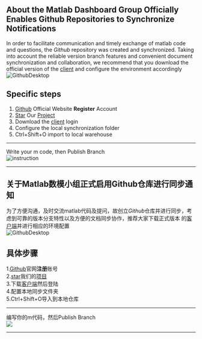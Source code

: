 ## About the Matlab Dashboard Group Officially Enables Github Repositories to Synchronize Notifications
In order to facilitate communication and timely exchange of matlab code and questions, the *Github* repository was created and synchronized. Taking into account the reliable version branch features and convenient document synchronization and collaboration, we recommend that you download the official version of the [client](Https://desktop.github.com/)  and configure the environment accordingly
![GithubDesktop](https://i.loli.net/2018/05/15/5afaf355d0877.png)

## Specific steps
1. [Github](https://github.com/) Official  Website **Register** Account  
2. [Star](https://www.oschina.net/question/119167_129734 "CLick \"star\" botton to star") Our [Project](https://github.com/x1184/Mat)    
3. Download the [client](https://desktop.github.com/) login  
4. Configure the local synchronization folder  
5. Ctrl+Shift+O import to local warehouse    

---
Write your m code, then Publish Branch  
![instruction](https://i.imgur.com/OvvtCcz.png)

---
## 关于Matlab数模小组正式启用Github仓库进行同步通知
为了方便沟通，及时交流matlab代码及提问，故创立*Github*仓库并进行同步，考虑到可靠的版本分支特性以及方便的文档同步协作，推荐大家下载正式版本
的[客户端](https://desktop.github.com/)并进行相应的环境配置  
![GithubDesktop](https://i.loli.net/2018/05/15/5afaf355d0877.png)

## 具体步骤
1.[Github](https://github.com/)官网**注册**账号   
2.[star](https://www.oschina.net/question/119167_129734 "CLick \"star\" botton to star")我们的[项目](https://github.com/x1184/Mat)  
3.下载[客户端](https://desktop.github.com/)然后登陆  
4.配置本地同步文件夹  
5.Ctrl+Shift+O导入到本地仓库  

---

编写你的m代码，然后Publish Branch    
![](https://i.imgur.com/c0X2wRQ.png)

---
